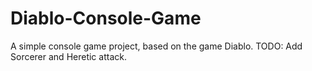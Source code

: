 # Diablo-Console-Game
A simple console game project, based on the game Diablo.
TODO: Add Sorcerer and Heretic attack.

